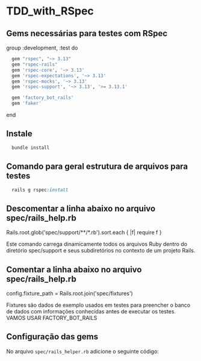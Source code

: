# TDD_with_RSpec

## Gems necessárias para testes com RSpec

group :development, :test do

  ```ruby
    gem "rspec", "~> 3.13"
    gem "rspec-rails"
    gem 'rspec-core', '~> 3.13'
    gem 'rspec-expectations', '~> 3.13'
    gem 'rspec-mocks', '~> 3.13'
    gem 'rspec-support', '~> 3.13', '>= 3.13.1'

    gem 'factory_bot_rails'
    gem 'faker'
  ```
  
  end

## Instale

  ```ruby
    bundle install
  ```

## Comando para geral estrutura de arquivos para testes

  ```ruby
    rails g rspec:install
  ```

## Descomentar a linha abaixo no arquivo spec/rails_help.rb

  Rails.root.glob('spec/support/**/*.rb').sort.each { |f| require f }

  Este comando carrega dinamicamente todos os arquivos Ruby dentro do diretório spec/support e seus subdiretórios no contexto de um projeto Rails.

## Comentar a linha abaixo no arquivo spec/rails_help.rb

  config.fixture_path = Rails.root.join('spec/fixtures')

  Fixtures são dados de exemplo usados em testes para preencher o banco de dados com informações conhecidas antes de executar os testes.
  VAMOS USAR FACTORY_BOT_RAILS


## Configuração das gems

No arquivo `spec/rails_helper.rb` adicione o seguinte código: 


